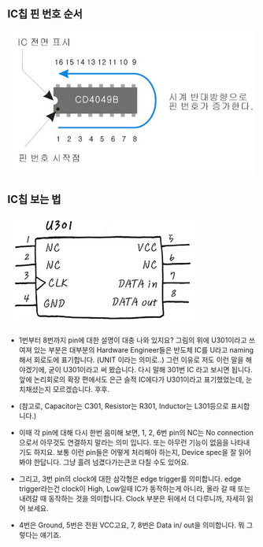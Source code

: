 ## IC칩 핀 번호 순서
![alt text](image-1.png)

## IC칩 보는 법
![alt text](image-2.png)

- 1번부터 8번까지 pin에 대한 설명이 대충 나와 있지요? 그림의 위에 U301이라고 쓰여져 있는 부분은 대부분의 Hardware Engineer들은 반도체 IC를 U라고 naming해서 회로도에 표기합니다. (UNIT 이라는 의미로..) 그런 이유로 저도 이런 말을 해야겠기에, 굳이 U301이라고 써 봤습니다. 다시 말해 301번 IC 라고 보시면 됩니다. 앞에 논리회로의 확장 편에서도 은근 슬적 IC에다가 U301이라고 표기했었는데, 눈치채셨는지 모르겠습니다. 후후.

- (참고로, Capacitor는 C301, Resistor는 R301, Inductor는 L301등으로 표시합니다.)

- 이때 각 pin에 대해 다시 한번 음미해 보면, 1, 2, 6번 pin의 NC는 No connection으로서 아무것도 연결하지 말라는 의미 입니다. 또는 아무런 기능이 없음을 나타내기도 하지요. 보통 이런 pin들은 어떻게 처리해야 하는지, Device spec을 잘 읽어 봐야 한답니다. 그냥 흘려 넘겼다가는큰코 다칠 수도 있어요.

- 그리고, 3번 pin의 clock에 대한 삼각형은 edge trigger를 의미합니다. edge trigger라는건 clock이 High, Low일때 IC가 동작하는게 아니라, 올라 갈 때 또는 내려갈 때 동작하는 것을 의미합니다. Clock 부분은 뒤에서 더 다루니까, 자세히 읽어 보세요.

- 4번은 Ground, 5번은 전원 VCC고요, 7, 8번은 Data in/ out을 의미합니다. 뭐 그렇다는 얘기죠.